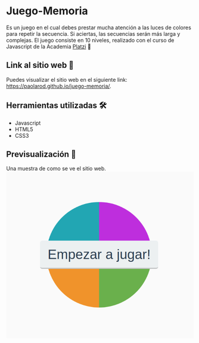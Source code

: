 # Juego-Memoria

Es un juego en el cual debes prestar mucha atención a las luces de colores para repetir la secuencia. Si aciertas, las secuencias serán más larga y complejas. El juego consiste en 10 niveles, realizado con el curso de Javascript de la Academia [Platzi](https://platzi.com/) 🚀 

## Link al sitio web 📌
Puedes visualizar el sitio web en el siguiente link:
https://paolarod.github.io/juego-memoria/.
 

## Herramientas utilizadas 🛠️
* Javascript 
* HTML5
* CSS3

## Previsualización 📖
Una muestra de como se ve el sitio web. 
![](https://github.com/PaolaRod/juego-memoria/blob/master/images/memoria.png)
